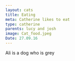 ```yaml
---
layout: cats
title: Eating
meta: Catherine likes to eat
type: catherine
parents: lucy and josh
image: Cat_food.jpeg
Date: 27.09.16
---
```


Ali is a dog who is grey 